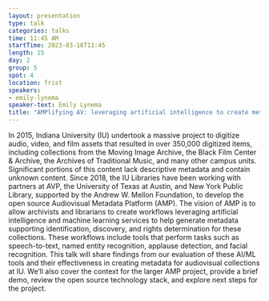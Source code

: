 ```yaml
---
layout: presentation
type: talk
categories: talks
time: 11:45 AM
startTime: 2023-03-16T11:45
length: 15
day: 2
group: 5
spot: 4
location: frist
speakers:
- emily-lynema
speaker-text: Emily Lynema
title: "AMPlifying AV: leveraging artificial intelligence to create metadata for audiovisual collections"
---
```

In 2015, Indiana University (IU) undertook a massive project to digitize audio, video, and film assets that resulted in over 350,000 digitized items, including collections from the Moving Image Archive, the Black Film Center & Archive, the Archives of Traditional Music, and many other campus units. Significant portions of this content lack descriptive metadata and contain unknown content. Since 2018, the IU Libraries have been working with partners at AVP, the University of Texas at Austin, and New York Public Library, supported by the Andrew W. Mellon Foundation, to develop the open source Audiovisual Metadata Platform (AMP). The vision of AMP is to allow archivists and librarians to create workflows leveraging artificial intelligence and machine learning services to help generate metadata supporting identification, discovery, and rights determination for these collections. These workflows include tools that perform tasks such as speech-to-text, named entity recognition, applause detection, and facial recognition.  This talk will share findings from our evaluation of these AI/ML tools and their effectiveness in creating metadata for audiovisual collections at IU. We’ll also cover the context for the larger AMP project, provide a brief demo, review the open source technology stack, and explore next steps for the project. 
